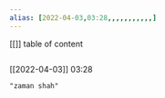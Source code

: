 ```yaml
---
alias: [2022-04-03,03:28,,,,,,,,,,,]
---
```

[[]]
table of content
```toc
```

[[2022-04-03]] 03:28

```query
"zaman shah"
```